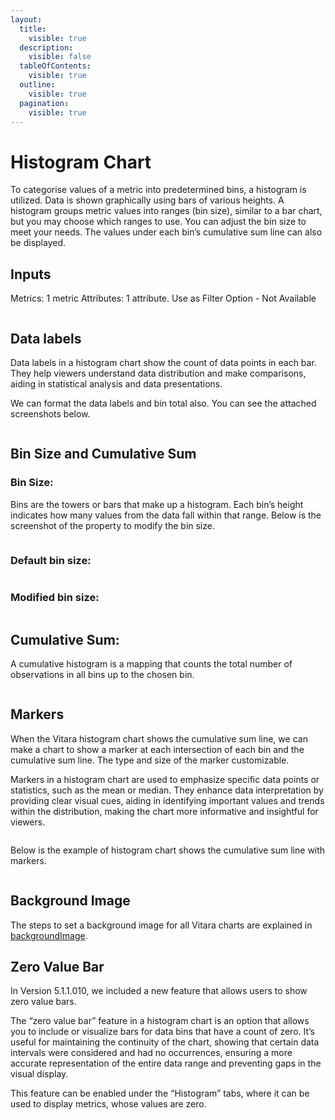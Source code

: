 ```yaml
---
layout:
  title:
    visible: true
  description:
    visible: false
  tableOfContents:
    visible: true
  outline:
    visible: true
  pagination:
    visible: true
---
```


# Histogram Chart

To categorise values of a metric into predetermined bins, a histogram is utilized. Data is shown graphically using bars of various heights. A histogram groups metric values into ranges (bin size), similar to a bar chart, but you may choose which ranges to use. You can adjust the bin size to meet your needs. The values under each bin’s cumulative sum line can also be displayed.

## Inputs <a href="#inputs" id="inputs"></a>

Metrics: 1 metric Attributes: 1 attribute. Use as Filter Option - Not Available

<figure><img src="../.gitbook/assets/image75.png" alt=""><figcaption></figcaption></figure>

## Data labels <a href="#data-labels" id="data-labels"></a>

Data labels in a histogram chart show the count of data points in each bar. They help viewers understand data distribution and make comparisons, aiding in statistical analysis and data presentations.

We can format the data labels and bin total also. You can see the attached screenshots below.&#x20;

<figure><img src="../.gitbook/assets/Histogram1.png" alt=""><figcaption></figcaption></figure>

## Bin Size and Cumulative Sum <a href="#bin-size-and-cumulative-sum" id="bin-size-and-cumulative-sum"></a>

### Bin Size:

Bins are the towers or bars that make up a histogram. Each bin’s height indicates how many values from the data fall within that range. Below is the screenshot of the property to modify the bin size.

<figure><img src="../.gitbook/assets/image (1) (1).png" alt=""><figcaption></figcaption></figure>

### **Default bin size:**&#x20;

<figure><img src="../.gitbook/assets/histogramb.png" alt=""><figcaption></figcaption></figure>

### **Modified bin size:**&#x20;

<figure><img src="../.gitbook/assets/histograma (1).png" alt=""><figcaption></figcaption></figure>

## **Cumulative Sum:**

&#x20;A cumulative histogram is a mapping that counts the total number of observations in all bins up to the chosen bin.&#x20;

<figure><img src="../.gitbook/assets/histogramc.png" alt=""><figcaption></figcaption></figure>

## Markers <a href="#markers" id="markers"></a>

When the Vitara histogram chart shows the cumulative sum line, we can make a chart to show a marker at each intersection of each bin and the cumulative sum line. The type and size of the marker customizable.

Markers in a histogram chart are used to emphasize specific data points or statistics, such as the mean or median. They enhance data interpretation by providing clear visual cues, aiding in identifying important values and trends within the distribution, making the chart more informative and insightful for viewers.

<figure><img src="../.gitbook/assets/Histogram2.png" alt=""><figcaption></figcaption></figure>

Below is the example of histogram chart shows the cumulative sum line with markers.

<figure><img src="../.gitbook/assets/Histogram3.png" alt=""><figcaption></figcaption></figure>

## Background Image <a href="#background-image" id="background-image"></a>

The steps to set a background image for all Vitara charts are explained in [backgroundImage](background-images.md).

## Zero Value Bar <a href="#zero-value-bar" id="zero-value-bar"></a>

In Version 5.1.1.010, we included a new feature that allows users to show zero value bars.

The “zero value bar” feature in a histogram chart is an option that allows you to include or visualize bars for data bins that have a count of zero. It’s useful for maintaining the continuity of the chart, showing that certain data intervals were considered and had no occurrences, ensuring a more accurate representation of the entire data range and preventing gaps in the visual display.

This feature can be enabled under the “Histogram” tabs, where it can be used to display metrics, whose values are zero.

<figure><img src="../.gitbook/assets/HistogramZero1 (1).png" alt=""><figcaption></figcaption></figure>

<figure><img src="../.gitbook/assets/HistogramZero2.png" alt=""><figcaption></figcaption></figure>
